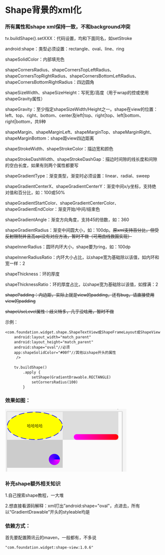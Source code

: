 # Shape背景的xml化

### 所有属性和shape xml保持一致，不和background冲突

tv.buildShape().setXXX：代码设置，均和下面同名，如setStroke

android:shape：类型必须设置：rectangle、oval、line、ring

shapeSolidColor：内部填充色

shapeCornersRadius、shapeCornersTopLeftRadius、shapeCornersTopRightRadius、shapeCornersBottomLeftRadius、shapeCornersBottomRightRadius：四边圆角

shapeSizeWidth、shapeSizeHeight：写死宽/高度（用于wrap的控或使用shapeGravity属性）

shapeGravity：至少指定shapeSizeWidth/Height之一。shape在view的位置：left、top、right、bottom、center及left|top、right|top、left|bottom、right|bottom，共9种

shapeMargin、shapeMarginLeft、shapeMarginTop、shapeMarginRight、shapeMarginBottom：shape距view四边距离

shapeStrokeWidth、shapeStrokeColor：描边宽和颜色

shapeStrokeDashWidth、shapeStrokeDashGap：描边时间隙的线长度和间隙的空白长度，如果有则两个属性都要写

shapeGradientType：渐变类型，渐变时必须设置：linear、radial、sweep

shapeGradientCenterX、shapeGradientCenterY：渐变中间x/y坐标，支持绝对值和百分比，如：100或50%

shapeGradientStartColor、shapeGradientCenterColor、shapeGradientEndColor：渐变开始/中间/结束色

shapeGradientAngle：渐变方向角度，支持45的倍数，如：360

shapeGradientRadius：渐变中间圆大小，如：100dp。~~原xml支持百分比，但受反射限制并且高api没有对应方法，暂时不做（可用曲线救国实现）~~

shapeInnerRadius：圆环内环大小，shape要为ring，如：100dp

shapeInnerRadiusRatio：内环大小占比，以shape宽为基础除以该值，如内环和宽一样：2

shapeThickness：环的厚度

shapeThicknessRatio：环的厚度占比，以shape宽为基础除以该值，如撑满：2

~~shapePadding：内边距，实际上就是view的padding，还有bug，请直接使用view的padding~~

~~shapeUseLevel属性：歧义特多，几乎没啥用，暂时不做~~

示例：

```
<com.foundation.widget.shape.ShapeTextView或ShapeFrameLayout或ShapeView
    android:layout_width="match_parent"
    android:layout_height="match_parent"
    android:shape="oval"//必须
    app:shapeSolidColor="#00f"//其他以shape开头的属性
     />

    tv.buildShape()
        .apply {
            setShape(GradientDrawable.RECTANGLE)
            setCornersRadius(100)
        }
```

### 效果如图：

![img](example.png "img")

### 补充shape额外相关知识

1.自己搜索shape教程，一大堆

2.想直接看源码解释：xml打出”android:shape="oval"，点进去，所有以“GradientDrawable”开头的styleable均是
### 依赖方式：

首先要配置腾讯云的maven，一般都有，不多说
```
"com.foundation.widget:shape-view:1.0.6"
```